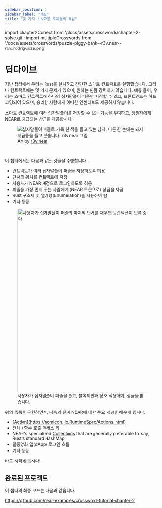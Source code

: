 ```yaml
---
sidebar_position: 1
sidebar_label: "개요"
title: "몇 가지 초보자용 주제들의 핵심"
---
```


import chapter2Correct from '/docs/assets/crosswords/chapter-2-solve.gif';
import multipleCrosswords from '/docs/assets/crosswords/puzzle-piggy-bank--r3v.near--rev_rodrigueza.png';

# 딥다이브

지난 챕터에서 우리는 Rust를 설치하고 간단한 스마트 컨트랙트를 실행했습니다. 그러나 컨트랙트에는 몇 가지 문제가 있으며, 원하는 만큼 강력하지 않습니다. 예를 들어, 우리는 스마트 컨트랙트에 하나의 십자말풀이 퍼즐만 저장할 수 있고, 프론트엔드는 하드코딩되어 있으며, 승리한 사람에게 어떠한 인센티브도 제공하지 않습니다.

스마트 컨트랙트에 여러 십자말풀이를 저장할 수 있는 기능을 부여하고, 당첨자에게 NEAR로 지급되는 상금을 제공합시다.

<figure>
    <img src={multipleCrosswords} alt="십자말풀이 퍼즐로 가득 찬 책을 들고 있는 남자, 다른 한 손에는 돼지 저금통을 들고 있습니다. r3v.near 그림"/>
    <figcaption className="full-width">Art by <a href="https://twitter.com/rev_rodrigueza" target="_blank" rel="noopener noreferrer">r3v.near</a></figcaption>
</figure>

<br/>

이 챕터에서는 다음과 같은 것들을 수행합니다.

- 컨트랙트가 여러 십자말풀이 퍼즐을 저장하도록 허용
- 단서의 위치를 컨트랙트에 저장
- 사용자가 NEAR 계정으로 로그인하도록 허용
- 퍼즐을 가장 먼저 푸는 사람에게 (NEAR 토큰으로) 상금을 지급
- Rust 구조체 및 열거형(Enumeration)을 사용하여 탐
- 기타 등등

<figure>
    <img src={chapter2Correct} width="600" alt="사용자가 십자말풀이 퍼즐의 마지막 단서를 채우면 트랜잭션이 보류 중이라는 오버레이가 나타납니다" />
    <figcaption>사용자가 십자말풀이 퍼즐을 풀고, 블록체인과 상호 작용하며, 상금을 받습니다.</figcaption>
</figure>

위의 목록을 구현하면서, 다음과 같이 NEAR에 대한 주요 개념을 배우게 됩니다.

- [[Action](https://nomicon. io/RuntimeSpec/Actions. html)](https://nomicon.io/RuntimeSpec/Actions.html)
- 전체 / 함수 호출 [액세스 키](https://docs.near.org/concepts/basics/account#access-keys)
- NEAR's specialized [Collections](../../../2.build/2.smart-contracts/anatomy/collections.md) that are generally preferable to, say, Rust's standard HashMap
- 탈중앙화 앱(dApp) 로그인 흐름
- 기타 등등

바로 시작해 봅시다!

## 완료된 프로젝트

이 챕터의 최종 코드는 다음과 같습니다.

https://github.com/near-examples/crossword-tutorial-chapter-2
